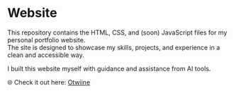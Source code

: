 # Website

This repository contains the HTML, CSS, and (soon) JavaScript files for my personal portfolio website.  
The site is designed to showcase my skills, projects, and experience in a clean and accessible way.

I built this website myself with guidance and assistance from AI tools.

🌐 Check it out here: [Otwiine](https://otwiine.github.io/website/)
